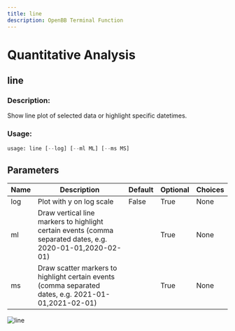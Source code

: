 ```yaml
---
title: line
description: OpenBB Terminal Function
---
```


# Quantitative Analysis

## line

### Description: 

Show line plot of selected data or highlight specific datetimes.

### Usage: 
```python
usage: line [--log] [--ml ML] [--ms MS]
```

## Parameters

| Name | Description | Default | Optional | Choices |
| ---- | ----------- | ------- | -------- | ------- |
| log | Plot with y on log scale | False | True | None |
| ml | Draw vertical line markers to highlight certain events (comma separated dates, e.g. 2020-01-01,2020-02-01) |  | True | None |
| ms | Draw scatter markers to highlight certain events (comma separated dates, e.g. 2021-01-01,2021-02-01) |  | True | None |


![line](https://user-images.githubusercontent.com/46355364/154307397-9c2e9325-bce6-494d-994f-a6d7db798798.png)

